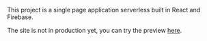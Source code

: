 This project is a single page application serverless built in React and Firebase.

The site is not in production yet, you can try the preview [here](https://sito-e63c9.firebaseapp.com).
 
